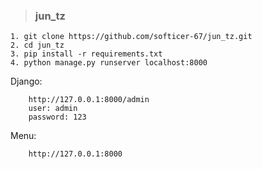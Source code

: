 > ### jun_tz

    1. git clone https://github.com/softicer-67/jun_tz.git
    2. cd jun_tz
    3. pip install -r requirements.txt
    4. python manage.py runserver localhost:8000
  
  Django:
  
        http://127.0.0.1:8000/admin
        user: admin
        password: 123
  Menu:
        
        http://127.0.0.1:8000
